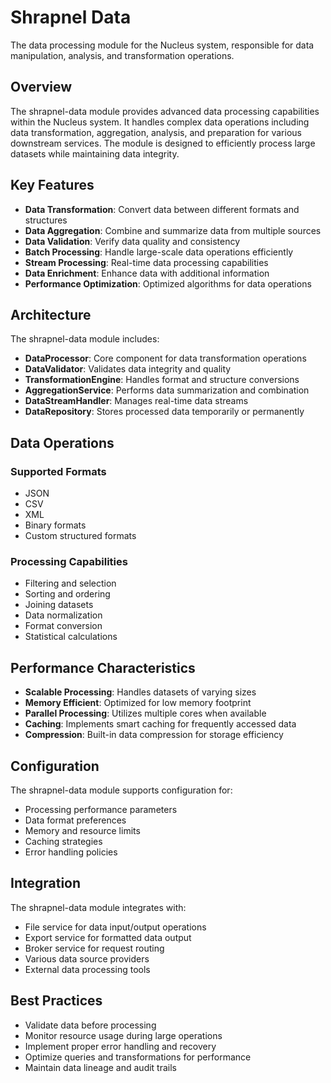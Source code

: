 # Shrapnel Data

The data processing module for the Nucleus system, responsible for data manipulation, analysis, and transformation operations.

## Overview

The shrapnel-data module provides advanced data processing capabilities within the Nucleus system. It handles complex data operations including data transformation, aggregation, analysis, and preparation for various downstream services. The module is designed to efficiently process large datasets while maintaining data integrity.

## Key Features

- **Data Transformation**: Convert data between different formats and structures
- **Data Aggregation**: Combine and summarize data from multiple sources
- **Data Validation**: Verify data quality and consistency
- **Batch Processing**: Handle large-scale data operations efficiently
- **Stream Processing**: Real-time data processing capabilities
- **Data Enrichment**: Enhance data with additional information
- **Performance Optimization**: Optimized algorithms for data operations

## Architecture

The shrapnel-data module includes:

- **DataProcessor**: Core component for data transformation operations
- **DataValidator**: Validates data integrity and quality
- **TransformationEngine**: Handles format and structure conversions
- **AggregationService**: Performs data summarization and combination
- **DataStreamHandler**: Manages real-time data streams
- **DataRepository**: Stores processed data temporarily or permanently

## Data Operations

### Supported Formats
- JSON
- CSV
- XML
- Binary formats
- Custom structured formats

### Processing Capabilities
- Filtering and selection
- Sorting and ordering
- Joining datasets
- Data normalization
- Format conversion
- Statistical calculations

## Performance Characteristics

- **Scalable Processing**: Handles datasets of varying sizes
- **Memory Efficient**: Optimized for low memory footprint
- **Parallel Processing**: Utilizes multiple cores when available
- **Caching**: Implements smart caching for frequently accessed data
- **Compression**: Built-in data compression for storage efficiency

## Configuration

The shrapnel-data module supports configuration for:
- Processing performance parameters
- Data format preferences
- Memory and resource limits
- Caching strategies
- Error handling policies

## Integration

The shrapnel-data module integrates with:
- File service for data input/output operations
- Export service for formatted data output
- Broker service for request routing
- Various data source providers
- External data processing tools

## Best Practices

- Validate data before processing
- Monitor resource usage during large operations
- Implement proper error handling and recovery
- Optimize queries and transformations for performance
- Maintain data lineage and audit trails